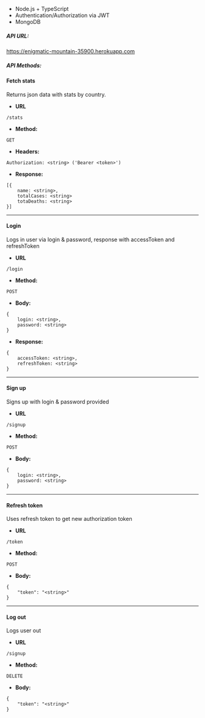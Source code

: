 - Node.js + TypeScript
- Authentication/Authorization via JWT
- MongoDB

##### API URL:
https://enigmatic-mountain-35900.herokuapp.com

##### API Methods:
#### Fetch stats
Returns json data with stats by country.

* **URL**
```
/stats
```
* **Method:**

```
GET
```

* **Headers:**
```
Authorization: <string> ('Bearer <token>')
```

* **Response:**
```
[{
    name: <string>,
    totalCases: <string>
    totaDeaths: <string>
}]
```

----
#### Login
Logs in user via login & password, response with accessToken and refreshToken

* **URL**
```
/login
```
* **Method:**

```
POST
```

* **Body:**
```
{
    login: <string>,
    password: <string>
}
```

* **Response:**
```
{
    accessToken: <string>,
    refreshToken: <string>
}
```


----
#### Sign up
Signs up with login & password provided

* **URL**
```
/signup
```
* **Method:**

```
POST
```
* **Body:**
```
{
    login: <string>,
    password: <string>
}
```

----
#### Refresh token
Uses refresh token to get new authorization token

* **URL**
```
/token
```
* **Method:**
```
POST
```
* **Body:**
```
{
    "token": "<string>"
}
```

----
#### Log out
Logs user out

* **URL**
```
/signup
```
* **Method:**

```
DELETE
```
* **Body:**
```
{
    "token": "<string>"
}
```
